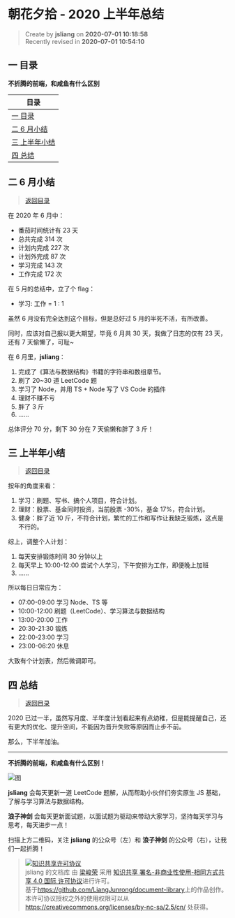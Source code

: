 朝花夕拾 - 2020 上半年总结
===

> Create by **jsliang** on **2020-07-01 10:18:58**  
> Recently revised in **2020-07-01 10:54:10**  

## <a name="chapter-one" id="chapter-one"></a>一 目录

**不折腾的前端，和咸鱼有什么区别**

| 目录 |
| --- |
| [一 目录](#chapter-one) |
| <a name="catalog-chapter-two" id="catalog-chapter-two"></a>[二 6 月小结](#chapter-two) |
| <a name="catalog-chapter-three" id="catalog-chapter-three"></a>[三 上半年小结](#chapter-three) |
| <a name="catalog-chapter-four" id="catalog-chapter-four"></a>[四 总结](#chapter-four) |

## <a name="chapter-two" id="chapter-two"></a>二 6 月小结

> [返回目录](#chapter-one)

在 2020 年 6 月中：

* 番茄时间统计有 23 天
* 总共完成 314 次
* 计划内完成 227 次
* 计划外完成 87 次
* 学习完成 143 次
* 工作完成 172 次

在 5 月的总结中，立了个 flag：

* 学习: 工作 = 1 : 1

虽然 6 月没有完全达到这个目标，但是总好过 5 月的半死不活，有所改善。

同时，应该对自己报以更大期望，毕竟 6 月共 30 天，我做了日志的仅有 23 天，还有 7 天偷懒了，可耻~

在 6 月里，**jsliang**：

1. 完成了《算法与数据结构》书籍的字符串和数组章节。
2. 刷了 20~30 道 LeetCode 题
3. 学习了 Node，并用 TS + Node 写了 VS Code 的插件
4. 理财不赚不亏
5. 胖了 3 斤
6. ……

总体评分 70 分，剩下 30 分在 7 天偷懒和胖了 3 斤！

## <a name="chapter-three" id="chapter-three"></a>三 上半年小结

> [返回目录](#chapter-one)

按年的角度来看：

1. 学习：刷题、写书、搞个人项目，符合计划。
2. 理财：股票、基金同时投资，当前股票 -30%，基金 17%，符合计划。
3. 健身：胖了近 10 斤，不符合计划，繁忙的工作和写作让我缺乏锻炼，这点是不行的。

综上，调整个人计划：

1. 每天安排锻炼时间 30 分钟以上
2. 每天早上 10:00-12:00 尝试个人学习，下午安排为工作，即便晚上加班
3. ……

所以每日日常应为：

* 07:00-09:00 学习 Node、TS 等
* 10:00-12:00 刷题（LeetCode）、学习算法与数据结构
* 13:00-20:00 工作
* 20:30-21:30 锻炼
* 22:00-23:00 学习
* 23:00-06:20 休息

大致有个计划表，然后微调即可。

## <a name="chapter-four" id="chapter-four"></a>四 总结

> [返回目录](#chapter-one)

2020 已过一半，虽然写月度、半年度计划看起来有点幼稚，但是能提醒自己，还有更大的优化、提升空间，不能因为晋升失败等原因而止步不前。

那么，下半年加油。

---

**不折腾的前端，和咸鱼有什么区别！**

![图](https://github.com/LiangJunrong/document-library/blob/master/public-repertory/img/z-index-small.png?raw=true)

**jsliang** 会每天更新一道 LeetCode 题解，从而帮助小伙伴们夯实原生 JS 基础，了解与学习算法与数据结构。

**浪子神剑** 会每天更新面试题，以面试题为驱动来带动大家学习，坚持每天学习与思考，每天进步一点！

扫描上方二维码，关注 **jsliang** 的公众号（左）和 **浪子神剑** 的公众号（右），让我们一起折腾！

> <a rel="license" href="http://creativecommons.org/licenses/by-nc-sa/4.0/"><img alt="知识共享许可协议" style="border-width:0" src="https://i.creativecommons.org/l/by-nc-sa/4.0/88x31.png" /></a><br /><span xmlns:dct="http://purl.org/dc/terms/" property="dct:title">jsliang 的文档库</span> 由 <a xmlns:cc="http://creativecommons.org/ns#" href="https://github.com/LiangJunrong/document-library" property="cc:attributionName" rel="cc:attributionURL">梁峻荣</a> 采用 <a rel="license" href="http://creativecommons.org/licenses/by-nc-sa/4.0/">知识共享 署名-非商业性使用-相同方式共享 4.0 国际 许可协议</a>进行许可。<br />基于<a xmlns:dct="http://purl.org/dc/terms/" href="https://github.com/LiangJunrong/document-library" rel="dct:source">https://github.com/LiangJunrong/document-library</a>上的作品创作。<br />本许可协议授权之外的使用权限可以从 <a xmlns:cc="http://creativecommons.org/ns#" href="https://creativecommons.org/licenses/by-nc-sa/2.5/cn/" rel="cc:morePermissions">https://creativecommons.org/licenses/by-nc-sa/2.5/cn/</a> 处获得。